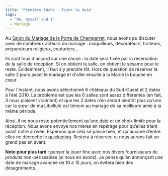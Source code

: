 ```yaml
---
title: 'Première tâche : fixer la date'
tags:
  - 'Me, myself and I'
  - Mariage
---
```


Au
[Salon du Mariage de la Porte de Cham­per­ret](http://www.salonmariagefete.com/),
nous avons pu discuter avec de nombreux acteurs du mariage : maquilleurs,
décorateurs, traiteurs, préparateurs religieux, couturiers…

Ils sont tous d'accord sur une chose : la date sera fixée par la réservation de
la salle de réception. Si on obtient la salle, on obtient le sésame pour le
reste. Évidemment, il faut s’y prendre tôt. Hors de question de réserver la
salle 2 jours avant le mariage et d'aller ensuite à la Mairie la bouche en cœur.

Pour l'instant, nous avons sélectionné 6 châteaux du Sud-Ouest et 2 dates à
l’été 2010&#46; Le problème est que les 6 salles sont assez différentes (en
fait, 3 nous plaisent vraiment) et que les 2 dates n’en seront bientôt plus
qu’une car la sœur de ma Libellule est témoin au mariage de sa meilleure amie à
la même période.

Ainsi, il ne nous reste potentiellement qu’une date et un choix limité pour la
réception. Nous avons envoyé nos mères en repé­rage pour qu’elles trient avant
notre arrivée. Espérons que cela se passe bien, et qu'aucune d’entre elles ne
décroche le [quickening](https://fr.wikipedia.org/wiki/Quickening). Restera à
réserver, et nous aurons fait un grand pas en avant.

**Note pour plus tard :** penser la jouer fine avec nos divers fournisseurs de
produits non-périssables (si nous en avons). Je pense qu’en annonçant une date
de mariage avancée de 10 à 15 jours, on évitera bien des désagréments.
